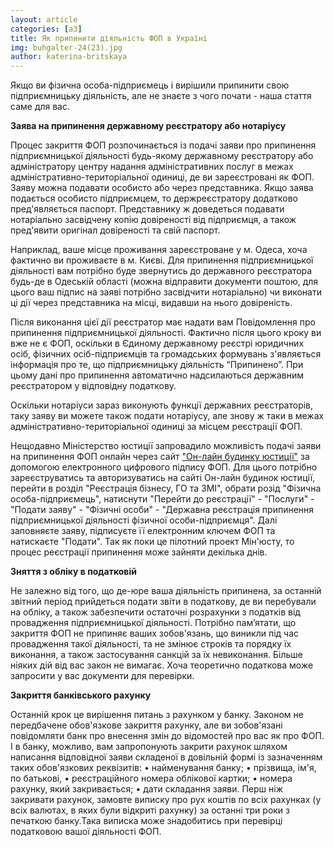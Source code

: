 ```yaml
---
layout: article
categories: [a3]
title: Як припинити діяльність ФОП в Україні
img: buhgalter-24(23).jpg
author: katerina-britskaya
---
```


Якщо ви фізична особа-підприємець і вирішили припинити свою підприємницьку діяльність, але не знаєте з чого почати - наша стаття саме для вас. 

**Заява на припинення державному реєстратору або нотаріусу**

Процес закриття ФОП розпочинається із подачі заяви про припинення підприємницької діяльності будь-якому державному реєстратору або
адміністратору центру надання адміністративних послуг в межах адміністративно-територіальної одиниці, де ви зареєстровані як ФОП. 
Заяву можна подавати особисто або через представника. Якщо заява подається особисто підприємцем, то держреєстратору додатково
пред'являється паспорт. Представнику ж доведеться подавати нотаріально засвідчену копію довіреності від підприємця, а також пред'явити
оригінал довіреності та свій паспорт.  

Наприклад,  ваше місце проживання зареєстроване у м. Одеса, хоча фактично ви проживаєте в м. Києві. Для припинення підприємницької
діяльності вам потрібно буде звернутись до державного реєстратора будь-де в Одеській області (можна відправити документи поштою, для
цього ваш підпис на заяві потрібно засвідчити нотаріально) чи виконати ці дії через представника на місці, видавши на нього довіреність. 

Після виконання цієї дії реєстратор має надати вам Повідомлення про припинення підприємницької діяльності. 
Фактично після цього кроку ви вже не є ФОП, оскільки в Єдиному державному реєстрі юридичних осіб, фізичних осіб-підприємців та
громадських формувань з'являється інформація про те, що підприємницьку діяльність “Припинено”. При цьому дані про припинення 
автоматично надсилаються державним реєстратором у відповідну податкову.

Оскільки  нотаріуси зараз виконують функції державних реєстраторів, таку заяву ви можете також подати нотаріусу, але знову ж таки в
межах адміністративно-територіальної одиниці за місцем реєстрації ФОП. 

Нещодавно Міністерство юстиції запровадило можливість подачі заяви на припинення ФОП онлайн через сайт ["Он-лайн будинку юстиції"](https://online.minjust.gov.ua) за допомогою електронного цифрового підпису ФОП. Для цього потрібно зареєструватись та авторизуватись на
сайті Он-лайн будинок юстиції, перейти в розділ "Реєстрація бізнесу, ГО та ЗМІ", обрати розід "Фізична особа-підприємець", натиснути
"Перейти до реєстрації" - "Послуги" - "Подати заяву" - "Фізичні особи" - "Державна реєстрація припинення підприємницької діяльності
фізичної особи-підприємця". Далі заповняєте заяву, підписуєте її електронним ключем ФОП та натискаєте "Подати". Так як поки це пілотний
проект Мін'юсту, то процес реєстрації припинення може зайняти декілька днів. 

**Зняття з обліку в податковій**

Не залежно від того, що де-юре ваша діяльність припинена, за останній звітний період прийдеться подати звіти в податкову, де ви
перебували на обліку, а також  забезпечити остаточні розрахунки з податків від провадження підприємницької діяльності.
Потрібно пам’ятати, що закриття ФОП не припиняє ваших зобов'язань, що виникли під час провадження такої діяльності, та не змінює строків
та порядку їх виконання, а також  застосування санкцій за їх невиконання.
Більше ніяких дій від вас закон не вимагає. Хоча теоретично податкова може запросити у вас документи для перевірки.

**Закриття банківського рахунку**

Останній крок це вирішення питань з рахунком у банку. Законом не передбачене обов'язкове закриття рахунку, але ви зобов'язані
повідомляти банк про внесення змін до відомостей про вас як про ФОП. І в банку, можливо, вам запропонують закрити рахунок шляхом
написання відповідної заяви складеної в довільній формі із зазначенням таких обов'язкових реквізитів:
•	найменування банку;
•	прізвища, ім'я, по батькові,
•	 реєстраційного номера облікової картки;
•	номера рахунку, який закривається;
•	дати складання заяви.
Перш ніж закривати рахунок, замовте виписку про рух коштів по всіх рахунках (у всіх валютах, в яких були відкриті рахунку) за останні
три роки з печаткою банку.Така виписка може знадобитись при перевірці податковою вашої діяльності ФОП. 



